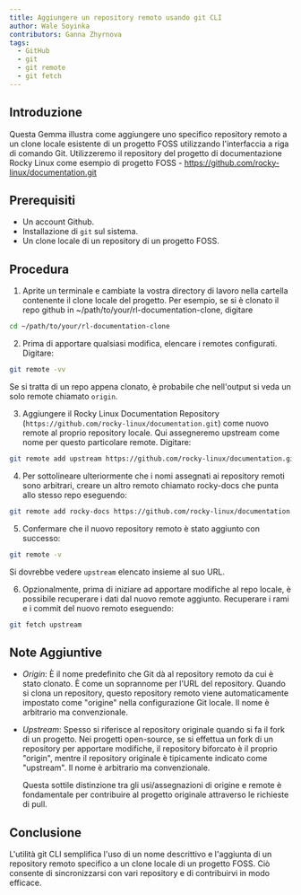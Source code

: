 ```yaml
---
title: Aggiungere un repository remoto usando git CLI
author: Wale Soyinka
contributors: Ganna Zhyrnova
tags:
  - GitHub
  - git
  - git remote
  - git fetch
---
```


## Introduzione

Questa Gemma illustra come aggiungere uno specifico repository remoto a un clone locale esistente di un progetto FOSS utilizzando l'interfaccia a riga di comando Git.
Utilizzeremo il repository del progetto di documentazione Rocky Linux come esempio di progetto FOSS - <https://github.com/rocky-linux/documentation.git>

## Prerequisiti

- Un account Github.
- Installazione di `git` sul sistema.
- Un clone locale di un repository di un progetto FOSS.

## Procedura

1. Aprite un terminale e cambiate la vostra directory di lavoro nella cartella contenente il clone locale del progetto.
  Per esempio, se si è clonato il repo github in ~/path/to/your/rl-documentation-clone, digitare

  ```bash
  cd ~/path/to/your/rl-documentation-clone
  ```

2. Prima di apportare qualsiasi modifica, elencare i remotes configurati. Digitare:

  ```bash
  git remote -vv
  ```

  Se si tratta di un repo appena clonato, è probabile che nell'output si veda un solo remote chiamato `origin`.

3. Aggiungere il Rocky Linux Documentation Repository (`https://github.com/rocky-linux/documentation.git`) come nuovo remote al proprio repository locale. Qui assegneremo upstream come nome per questo particolare remote. Digitare:

  ```bash
  git remote add upstream https://github.com/rocky-linux/documentation.git
  ```

4. Per sottolineare ulteriormente che i nomi assegnati ai repository remoti sono arbitrari, creare un altro remoto chiamato rocky-docs che punta allo stesso repo eseguendo:

  ```bash
  git remote add rocky-docs https://github.com/rocky-linux/documentation.git
  ```

5. Confermare che il nuovo repository remoto è stato aggiunto con successo:

  ```bash
  git remote -v
  ```

  Si dovrebbe vedere `upstream` elencato insieme al suo URL.

6. Opzionalmente, prima di iniziare ad apportare modifiche al repo locale, è possibile recuperare i dati dal nuovo remote aggiunto.
  Recuperare i rami e i commit del nuovo remoto eseguendo:

  ```bash
  git fetch upstream
  ```

## Note Aggiuntive

- _Origin_: È il nome predefinito che Git dà al repository remoto da cui è stato clonato. È come un soprannome per l'URL del repository. Quando si clona un repository, questo repository remoto viene automaticamente impostato come "origine" nella configurazione Git locale. Il nome è arbitrario ma convenzionale.

- _Upstream_: Spesso si riferisce al repository originale quando si fa il fork di un progetto.
  Nei progetti open-source, se si effettua un fork di un repository per apportare modifiche, il repository biforcato è il proprio "origin", mentre il repository originale è tipicamente indicato come "upstream". Il nome è arbitrario ma convenzionale.

  Questa sottile distinzione tra gli usi/assegnazioni di origine e remote è fondamentale per contribuire al progetto originale attraverso le richieste di pull.

## Conclusione

L'utilità git CLI semplifica l'uso di un nome descrittivo e l'aggiunta di un repository remoto specifico a un clone locale di un progetto FOSS. Ciò consente di sincronizzarsi con vari repository e di contribuirvi in modo efficace.
